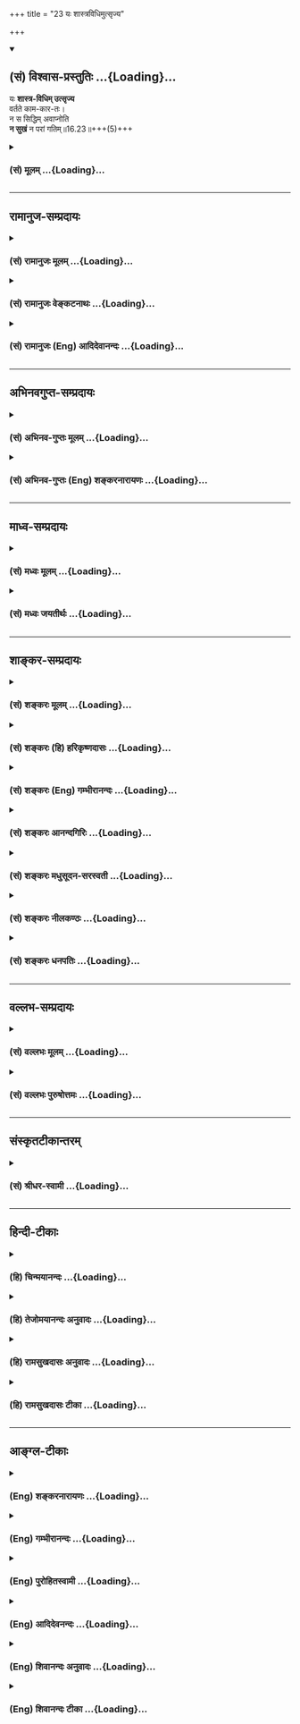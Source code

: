 +++
title = "23 यः शास्त्रविधिमुत्सृज्य"

+++
<div class="js_include" newlevelforh1="2" title="(सं) विश्वास-प्रस्तुतिः" unfilled url="/mahAbhAratam/shlokashaH/06-bhIShma-parva/03-bhagavad-gItA-parva/saMskRtam/vishvAsa-prastutiH/16_daivAsura-sampad-vib/23_yaH_shAstravidhim.md">
<details open><summary><h2>(सं) विश्वास-प्रस्तुतिः ...{Loading}...</h2></summary>

यः **शास्त्र-विधिम् उत्सृज्य**  
वर्तते काम-कार-तः।  
न स सिद्धिम् अवाप्नोति  
**न सुखं** न परां गतिम्॥16.23॥+++(5)+++
</details>
</div>
<div class="js_include collapsed" newlevelforh1="3" title="(सं) मूलम्" unfilled url="/mahAbhAratam/shlokashaH/06-bhIShma-parva/03-bhagavad-gItA-parva/saMskRtam/mUlam/16_daivAsura-sampad-vib/23_yaH_shAstravidhim.md">
<details><summary><h3>(सं) मूलम् ...{Loading}...</h3></summary>

यः शास्त्रविधिमुत्सृज्य वर्तते कामकारतः।  
न स सिद्धिमवाप्नोति न सुखं न परां गतिम्।।16.23।।
</details>
</div>


_________________
## रामानुज-सम्प्रदायः
<div class="js_include collapsed" newlevelforh1="3" title="(सं) रामानुजः मूलम्" unfilled url="/mahAbhAratam/shlokashaH/06-bhIShma-parva/03-bhagavad-gItA-parva/saMskRtam/rAmAnujaH/mUlam/16_daivAsura-sampad-vib/23_yaH_shAstravidhim.md">
<details><summary><h3>(सं) रामानुजः मूलम् ...{Loading}...</h3></summary>

।।16.23।।**शास्त्रं** वेदाः **विधिः** अनुशासनम् वेदाख्यं मदनुशासनम्
**उत्सृज्य यः कामकारतो वर्तते** स्वच्छन्दानुगणमार्गेण वर्तते; **न स
सिद्धिम् अवाप्नोति;** न काम् अपि आमुष्मिकीं सिद्धिम् अवाप्नोति। **न
सुखं** ऐहिकम् अपि किञ्चिद् अवाप्नोति। **न परां गतिम्** कुतः परां गतिं
प्राप्नोति इत्यर्थः।

</details>
</div>
<div class="js_include collapsed" newlevelforh1="3" title="(सं) रामानुजः वेङ्कटनाथः" unfilled url="/mahAbhAratam/shlokashaH/06-bhIShma-parva/03-bhagavad-gItA-parva/saMskRtam/rAmAnujaH/venkaTanAthaH/16_daivAsura-sampad-vib/23_yaH_shAstravidhim.md">
<details><summary><h3>(सं) रामानुजः वेङ्कटनाथः ...{Loading}...</h3></summary>

  
  
।।16.23।। आसुरस्वभावेषु मूलतया प्रधानभूतास्त्रय उक्ताः तेभ्योऽपि
प्रधानतमःपरिहार्यो हेतुरनन्तरमुच्यत इत्याहशास्त्रानादर इति।
सर्वावस्थसमस्तपुरुषहितानुशासनाच्छास्त्रशब्दो वेदेष्वेव प्रथमं प्राप्तः
तदनुबन्धादन्येष्वित्यभिप्रायेणाऽऽहशास्त्रं वेदा इति। विधायकवाक्यस्य
शास्त्रशब्देनोपात्तत्वात् तद्व्यापारोऽत्र विधिशब्दविवक्षित इत्याह --
विधिरनुशासनमिति। फलितमाह -- वेदाख्यं मदनुशासनमिति। शास्त्रमेव विधिरिति
सामानाधिकरण्यं वा विवक्षितम्। मदनुशासनं इत्यनेनश्रुतिः स्मृतिर्ममैवाज्ञा
\[वि.ध.76।31\] इत्यादिस्मारणम्। एतेनान्यथा लिङ्गाद्यर्थं वर्णयन्तोऽपि
प्रत्युक्ताः। लिङादयो हि प्रशासितुरभिप्रायमाक्षेपादभिधानतो वा
व्यञ्जयन्ति। शास्त्रप्रतिपक्षभूतः कामकारोऽत्र न शास्त्रीयवैकल्पिकादिविषय
इत्यभिप्रायेणाऽऽहस्वच्छन्दानुगुणमार्गेति। अथ केन प्रयुक्तोऽयं \[3।36\]काम
एष क्रोध एषः \[3।37\] इत्याद्युक्तकामप्रयुक्तेत्युक्तं भवति। या
वेदबाह्याः स्मृतयो याश्च कांश्च कुदृष्टयः। सर्वास्ता निष्फलाः प्रेत्य
तमोनिष्ठा हि ताः स्मृताः \[मनुः12।96कू.पु.पू.7।2।31\]
इत्याद्यनुसन्धानेनाऽऽहन कामप्यामुष्मिकीं सिद्धिमिति।
आमुष्मिकसुखहेतुभूतामुपायसिद्धिमित्यर्थः। न सुखं न स्वर्गादिसुखमित्यर्थः।
यद्वाआमुष्मिकीं सिद्धिमिति स्वर्गादिफलविषयम्सुखमिति त्वैहिकपरम् अत एव हि
किञ्चिच्छब्दः। इहापि हि सुखं शास्त्रीयानुष्ठानजनितपरमपुरुषानुग्रहादेव।
अत एव ह्युच्यते -- अनाराधितगोविन्दा ये नरा दुःखभागिनः \[वि.ध.19।13\]
इति। कैमुत्यप्रदर्शनायात्रान्यसुखसमभिव्याहार इत्याह -- कुतः परां
गतिमिति।  
  

</details>
</div>
<div class="js_include collapsed" newlevelforh1="3" title="(सं) रामानुजः (Eng) आदिदेवानन्दः" unfilled url="/mahAbhAratam/shlokashaH/06-bhIShma-parva/03-bhagavad-gItA-parva/saMskRtam/rAmAnujaH/english/AdidevAnandaH/16_daivAsura-sampad-vib/23_yaH_shAstravidhim.md">
<details><summary><h3>(सं) रामानुजः (Eng) आदिदेवानन्दः ...{Loading}...</h3></summary>

16.23 Here Sastra means Vedas. Vidhi stands for injunction. He who abandons My injunction called Vedas and acts under the influence of desire, viz., takes the path according to his own wishes, does not attain perfection, He does not reach any Siddhi in the next world, nor does he find the slighest happiness in this world, let alone the attainment of the supreme state. It is not possible for him to do so.
Such is the meaning.

</details>
</div>


_________________
## अभिनवगुप्त-सम्प्रदायः
<div class="js_include collapsed" newlevelforh1="3" title="(सं) अभिनव-गुप्तः मूलम्" unfilled url="/mahAbhAratam/shlokashaH/06-bhIShma-parva/03-bhagavad-gItA-parva/saMskRtam/abhinava-guptaH/mUlam/16_daivAsura-sampad-vib/23_yaH_shAstravidhim.md">
<details><summary><h3>(सं) अभिनव-गुप्तः मूलम् ...{Loading}...</h3></summary>

।।16.23 -- 16.24।। न चैतत् पुरुषवचनमित्यनादरणीयम्; अपि तु
अनादिशास्त्रमत्र प्रमाणम् इत्युच्यते -- यः शास्त्रविधिमिति। तस्मादिति।
शास्त्रविधिं त्यजत स्वमनीषयैव कार्याकार्यविचारं कुर्वतः प्रत्युत
नरकपातः। तस्मात् आत्मबुद्ध्या +++(S;;N add शास्त्रमननुसृत्य after
आत्मबुद्ध्या)+++ कार्याकार्यव्यवस्थां मा कार्षीः इति तात्पर्यम् \[इति\]।

</details>
</div>
<div class="js_include collapsed" newlevelforh1="3" title="(सं) अभिनव-गुप्तः (Eng) शङ्करनारायणः" unfilled url="/mahAbhAratam/shlokashaH/06-bhIShma-parva/03-bhagavad-gItA-parva/saMskRtam/abhinava-guptaH/english/shankaranArAyaNaH/16_daivAsura-sampad-vib/23_yaH_shAstravidhim.md">
<details><summary><h3>(सं) अभिनव-गुप्तः (Eng) शङ्करनारायणः ...{Loading}...</h3></summary>

16.23 See Coment under 16.24

</details>
</div>


_________________
## माध्व-सम्प्रदायः
<div class="js_include collapsed" newlevelforh1="3" title="(सं) मध्वः मूलम्" unfilled url="/mahAbhAratam/shlokashaH/06-bhIShma-parva/03-bhagavad-gItA-parva/saMskRtam/madhvaH/mUlam/16_daivAsura-sampad-vib/23_yaH_shAstravidhim.md">
<details><summary><h3>(सं) मध्वः मूलम् ...{Loading}...</h3></summary>

।।16.23।। Sri Madhvacharya did not comment on this sloka.,

</details>
</div>
<div class="js_include collapsed" newlevelforh1="3" title="(सं) मध्वः जयतीर्थः" unfilled url="/mahAbhAratam/shlokashaH/06-bhIShma-parva/03-bhagavad-gItA-parva/saMskRtam/madhvaH/jayatIrthaH/16_daivAsura-sampad-vib/23_yaH_shAstravidhim.md">
<details><summary><h3>(सं) मध्वः जयतीर्थः ...{Loading}...</h3></summary>

।।16.23।। Sri Jayatirtha did not comment on this sloka.  
  

</details>
</div>


_________________
## शाङ्कर-सम्प्रदायः
<div class="js_include collapsed" newlevelforh1="3" title="(सं) शङ्करः मूलम्" unfilled url="/mahAbhAratam/shlokashaH/06-bhIShma-parva/03-bhagavad-gItA-parva/saMskRtam/shankaraH/mUlam/16_daivAsura-sampad-vib/23_yaH_shAstravidhim.md">
<details><summary><h3>(सं) शङ्करः मूलम् ...{Loading}...</h3></summary>

।।16.23।। --,**यः शास्त्रविधिं** शास्त्रं वेदः तस्य विधिं
कर्तव्याकर्तव्यज्ञानकारणं विधिप्रतिषेधाख्यम् **उत्सृज्य** त्यक्त्वा
**वर्तते कामकारतः** कामप्रयुक्तः सन्; **न सः सिद्धिं**
पुरुषार्थयोग्यताम् **अवाप्नोति; न** अपि अस्मिन् लोके **सुखं न** अपि
**परां** प्रकृष्टां **गतिं** स्वर्गं मोक्षं वा।।

</details>
</div>
<div class="js_include collapsed" newlevelforh1="3" title="(सं) शङ्करः (हि) हरिकृष्णदासः" unfilled url="/mahAbhAratam/shlokashaH/06-bhIShma-parva/03-bhagavad-gItA-parva/saMskRtam/shankaraH/hindI/harikRShNadAsaH/16_daivAsura-sampad-vib/23_yaH_shAstravidhim.md">
<details><summary><h3>(सं) शङ्करः (हि) हरिकृष्णदासः ...{Loading}...</h3></summary>

।।16.23।। इस समस्त आसुरी सम्पत्तिके त्यागका और कल्याणमय आचरणोंका; मूल
कारण शास्त्र है; शास्त्रप्रमाणसे ही दोनों किये जा सकते हैं; अन्यथा नहीं;
अतः --, जो मनुष्य शास्त्रके विधानको; अर्थात् कर्तव्यअकर्तव्यके ज्ञानका
कारण जो विधिनिषेधबोधक आदेश है उसको; छोड़कर कामनासे प्रयुक्त हुआ बर्तता
है; वह न तो सिद्धिको -- पुरुषार्थकी योग्यताको पाता है; न इस लोकमें सुख
पाता है और न परम गतिको अर्थात् स्वर्ग या मोक्षको ही पाता है।

</details>
</div>
<div class="js_include collapsed" newlevelforh1="3" title="(सं) शङ्करः (Eng) गम्भीरानन्दः" unfilled url="/mahAbhAratam/shlokashaH/06-bhIShma-parva/03-bhagavad-gItA-parva/saMskRtam/shankaraH/english/gambhIrAnandaH/16_daivAsura-sampad-vib/23_yaH_shAstravidhim.md">
<details><summary><h3>(सं) शङ्करः (Eng) गम्भीरानन्दः ...{Loading}...</h3></summary>

16.23 Utsrjiya, ignoring, setting aside; sastra-vidhim, the precept of
the scriptures, which is th source of the knoweldge of what is duty and
what is not-called injunction and prohibition; yah, he who; vartate,
acts; kama-karatah, under the impulsion of passion; sah, he; na, does
not; avapnoti, attain; siddhim, perfection, fitness for Liberation; nor
even sukham, happiness in this world; nor even the param, supreme best;
gatim, Goal-heaven or Liberation.

</details>
</div>
<div class="js_include collapsed" newlevelforh1="3" title="(सं) शङ्करः आनन्दगिरिः" unfilled url="/mahAbhAratam/shlokashaH/06-bhIShma-parva/03-bhagavad-gItA-parva/saMskRtam/shankaraH/AnandagiriH/16_daivAsura-sampad-vib/23_yaH_shAstravidhim.md">
<details><summary><h3>(सं) शङ्करः आनन्दगिरिः ...{Loading}...</h3></summary>

।।16.23।। आसुर्याः संपदो वर्जने श्रेयसश्च करणे किं कारणं तदाह --
**सर्वस्येति।** तस्य कारणत्वं साधयति -- **शास्त्रेति।**
उक्तमुपजीव्यानन्तरश्लोकं प्रवर्तयति -- **अत इति।** शिष्यतेऽनुशिष्यते
बोध्यतेऽनेनापूर्वोऽर्थ इति शास्त्रं तच्च विधिनिषेधात्मकमित्युपेत्य
व्याचष्टे -- **कर्तव्येति।** कामस्य करणं कामकारस्तस्माद्धेतोरित्युपेत्य
कामाधीना शास्त्रविमुखस्य प्रवृत्तिरित्याह -- **कामेति।**
कामाधीनप्रवृत्तेः सदा पुमर्थायोग्यस्य सर्वपुरुषार्थासिद्धिरित्याह --
**नापीति।**

</details>
</div>
<div class="js_include collapsed" newlevelforh1="3" title="(सं) शङ्करः मधुसूदन-सरस्वती" unfilled url="/mahAbhAratam/shlokashaH/06-bhIShma-parva/03-bhagavad-gItA-parva/saMskRtam/shankaraH/madhusUdana-sarasvatI/16_daivAsura-sampad-vib/23_yaH_shAstravidhim.md">
<details><summary><h3>(सं) शङ्करः मधुसूदन-सरस्वती ...{Loading}...</h3></summary>

।।16.23।। यस्मादश्रेयोनाचरणस्य श्रेयआचरणस्य न शास्त्रमेव निमित्तं तयोः
शास्त्रैकगम्यत्वात्तस्मात् -- यः शास्त्रविधिमुत्सृज्येति।
शिष्यतेऽनुशिष्यतेऽपूर्वोऽर्थो बोध्यतेऽनेनेति शास्त्रं
वेदस्तदुपजीविस्मृतिपुराणादि च; तत्संबन्धी विधिर्लिङादिशब्दः कुर्यान्न
कुर्यादित्येवं प्रवर्तनानिवर्तनात्मकः
कर्तव्याकर्तव्यज्ञानहेतुर्विधिनिषेधाख्यस्तं शास्त्रविधिं
विधिनिषेधातिरिक्तमपि ब्रह्मप्रतिपादकं शास्त्रमस्तीति सूचयितुं विधिशब्दः।
उत्सृज्याश्रद्धया परित्यज्य कामकारतः स्वेच्छामात्रेण वर्तते विहितमपि
नाचरति निषिद्धमप्याचरति यः सः संसिद्धिं
पुरुषार्थप्राप्तियोग्यामन्तःकरणशुद्धिं कर्माणि कुर्वन्नपि नाप्नोति। न
सुखमैहिकं; नापि परां प्रकृष्टां गतिं स्वर्गं मोक्षं वा।

</details>
</div>
<div class="js_include collapsed" newlevelforh1="3" title="(सं) शङ्करः नीलकण्ठः" unfilled url="/mahAbhAratam/shlokashaH/06-bhIShma-parva/03-bhagavad-gItA-parva/saMskRtam/shankaraH/nIlakaNThaH/16_daivAsura-sampad-vib/23_yaH_shAstravidhim.md">
<details><summary><h3>(सं) शङ्करः नीलकण्ठः ...{Loading}...</h3></summary>

।।16.23।। न केवलं काष्ठतपस्विवत्कामादित्यागमात्रेणोच्छास्त्रवर्ती
सिध्यतीत्याह -- **य इति।** शास्त्रविधिं शास्त्रेण
इष्टसाधनतयाऽनिष्टसाधनतया च ज्ञापितंब्राह्मणो यजेत;न सुरां पिबेत्
इत्यादिना विहितं निषिद्धं च उत्सृज्य विहितमकरणेन निषिद्धमाचरणेन च
उत्सृज्य यो वर्तते कामकारत इच्छया स सिद्धिं चित्तशुद्धिं,सुखं
वैराग्यादिजनितां तृप्तिं परां गतिं मोक्षं च नावाप्नोति।

</details>
</div>
<div class="js_include collapsed" newlevelforh1="3" title="(सं) शङ्करः धनपतिः" unfilled url="/mahAbhAratam/shlokashaH/06-bhIShma-parva/03-bhagavad-gItA-parva/saMskRtam/shankaraH/dhanapatiH/16_daivAsura-sampad-vib/23_yaH_shAstravidhim.md">
<details><summary><h3>(सं) शङ्करः धनपतिः ...{Loading}...</h3></summary>

।।16.23।। आसुर्याः संपदः परिवर्जनस्य श्रेयआचरणस्य च किं
कारणमित्यपेक्षायामुभयं शास्त्रप्रमाणाच्छक्यं कर्तुं नान्यथाऽत उभयोः
शास्त्रं कारणमिति बोधयितुं शास्त्रविधित्यागेऽनर्थमाह -- य इति।
शिष्यतेऽनुशिष्यते बोध्यतेऽनेनाज्ञातोऽर्थ इति शास्त्रं
वेदस्तदुपजीविस्मृतीतिहासपुराणादि च तस्य विधिः कुर्यान्न कुर्यादिति
कर्तव्याकर्तव्यज्ञानकारणं शास्त्र संबन्धिविधिनिषेधाख्यस्तं यः
शास्त्रविधिमुत्सृज्य विहाय कामकारतः स्वेच्छानुसारेण वर्तते कामस्य करणं
कामकारस्तस्माद्वेतोः शास्त्रविधिमुत्सृत्येति वा संबन्धः। संसिद्धिं
पुरुषार्थयोग्यतां चित्तशुद्य्धादिलक्षणआं नावप्नोति नास्मिल्ँ लोके सुखं
नापि परां प्रकृष्टां गतिं स्वर्गं मोक्षं चाप्नोति।

</details>
</div>


_________________
## वल्लभ-सम्प्रदायः
<div class="js_include collapsed" newlevelforh1="3" title="(सं) वल्लभः मूलम्" unfilled url="/mahAbhAratam/shlokashaH/06-bhIShma-parva/03-bhagavad-gItA-parva/saMskRtam/vallabhaH/mUlam/16_daivAsura-sampad-vib/23_yaH_shAstravidhim.md">
<details><summary><h3>(सं) वल्लभः मूलम् ...{Loading}...</h3></summary>

।।16.23।। कामादित्यागश्च शास्त्रोक्तस्वधर्माचरणां विना न भवतीत्याह -- य
इति। सर्वःब्रह्मादयस्त्ववयवाः पुरुषोत्तमस्य इत्याज्ञाय देवयजनं हरिणा
सदोक्तं इति शास्त्रविधिमुत्सृज्य कामकारतः अशास्त्रीयस्वच्छन्दश्रद्धातो
वर्त्तते; न च सिद्धिं कामपि तत्त्वज्ञानाप्तिरूपामामुष्मिकीं वा
समवाप्नोति सुखमैहिकमपि नाप्नोति; न च परां गतिमपि।

</details>
</div>
<div class="js_include collapsed" newlevelforh1="3" title="(सं) वल्लभः पुरुषोत्तमः" unfilled url="/mahAbhAratam/shlokashaH/06-bhIShma-parva/03-bhagavad-gItA-parva/saMskRtam/vallabhaH/puruShottamaH/16_daivAsura-sampad-vib/23_yaH_shAstravidhim.md">
<details><summary><h3>(सं) वल्लभः पुरुषोत्तमः ...{Loading}...</h3></summary>

  
  
।।16.23।। किञ्च -- असुराश्च अशास्त्रविहिताः असत्कर्मणि निरता अतो
यश्चैतत्सङ्गत्यागी न किन्तु तद्भक्तोऽशास्त्रं कर्म करोति न स मुक्तिं
प्राप्नोतीत्याह -- यः शास्त्रेति। आसुरसङ्गात्तु यः शास्त्रविधिमुत्सृज्य
अवगणय्य कामकारतः स्वेच्छातः अशास्त्रेषु वर्तते; स न सिद्धिं
स्वमनोभिलाषं; न सुखं मनोनिर्वृतिं; न परां गतिं मोक्षं
प्राप्नोतीत्यर्थः।  
  

</details>
</div>


_________________
## संस्कृतटीकान्तरम्
<div class="js_include collapsed" newlevelforh1="3" title="(सं) श्रीधर-स्वामी" unfilled url="/mahAbhAratam/shlokashaH/06-bhIShma-parva/03-bhagavad-gItA-parva/saMskRtam/shrIdhara-svAmI/16_daivAsura-sampad-vib/23_yaH_shAstravidhim.md">
<details><summary><h3>(सं) श्रीधर-स्वामी ...{Loading}...</h3></summary>

।।16.23।। कामादित्यागश्च स्वधर्माचरणं विना न भवतीत्याह **-- य इति।**
शास्त्रविधिं वेदविहितं धर्ममुत्सृज्य यः कामकारतो यथेच्छं वर्तते स
सिद्धिं तत्त्वज्ञानं न प्राप्नोति। नच सुखमुपशमं नच परां गतिं मुक्तिं
प्राप्नोति।

</details>
</div>


_________________
## हिन्दी-टीकाः
<div class="js_include collapsed" newlevelforh1="3" title="(हि) चिन्मयानन्दः" unfilled url="/mahAbhAratam/shlokashaH/06-bhIShma-parva/03-bhagavad-gItA-parva/hindI/chinmayAnandaH/16_daivAsura-sampad-vib/23_yaH_shAstravidhim.md">
<details><summary><h3>(हि) चिन्मयानन्दः ...{Loading}...</h3></summary>

।।16.23।। गीताचार्य भगवान् श्रीकृष्ण का उपदेश यह है कि कामक्रोधादि
आत्मघातक अवगुणों के त्याग से आन्तरिक शक्तियों का जो संचय किया जाता है;
उसका आत्मोन्नति के लिए सदुपयोग करना चाहिए। ऐसा न करने पर मनुष्य का जो
पतन होता है; उससे पुन ऊपर उठना अति कठिन हो जाता है। रावणादि के समान
असुरों का चरित्र इस तथ्य का विशिष्ट प्रमाण है। ये असुर तपश्चर्या के
द्वारा असीम शक्तियां प्राप्त करते थे; परन्तु उसके दुरुपयोग करके वे
आत्मनाश ही करते थे उनकी शक्तियां ऐसी अद्भुत और भयंकर थीं कि उन्होंने
अपनी पीढ़ी को हिला दिया था और उसे चूरचूर कर पृथ्वी की धूल चटा दी थी।
स्वयं को तथा इस जगत् को अनर्थ से सुरक्षित रख्ाने के लिए लोगों को गम्भीर
चेतावनी की आवश्यकता है। इन अन्तिम दो श्लोकों में यही चेतावनी दी गयी
है। जो पुरुष शास्त्रविधि की उपेक्षा करके अपनी स्वच्छन्द प्रकृति के अनुसार
ही काम करता है; उसे वस्तुत किसी प्रकार का भी लाभ नहीं होता। यहाँ शास्त्र
शब्द से कठिन और विस्तृत कर्मकाण्ड को ही समझना आवश्यक नहीं है; जिसका
अनुष्ठान और उपदेश रूढ़िवादी लोग विशेष बल देकर करते हैं। ब्रह्यविद्या का
तथा तत्प्राप्ति के साधनों का उपदेश जिन ग्रन्थों में दिया गया है उन्हें
यहाँ शास्त्र कहा गया है। ऐसे ग्रन्थ मुख्यत उपनिषद् हैं। वेदान्त के
प्रतिपाद्य विषय तथा परिभाषिक शब्दावली का वर्णन करने वाले ग्रन्थों को
प्रकरण ग्रन्थ कहा जाता हैं। गीता में ब्रह्मविद्या तथा तत्प्राप्ति के
साधन उपदिष्ट है; इसलिए गीता भी शास्त्र ही है। कामकारत प्रस्तुत खण्ड में
काम; क्रोध और लोभ के त्याग का उपदेश दिया गया है। हमने यह देखा कि क्रोध
और लोभ का मूल कारण काम ही है। इसलिए; भगवान् श्रीकृष्ण यहाँ केवल काम का
ही उल्लेख करते हुए कहते हैं कि काम से प्रेरित मनुष्य को परम लक्ष्य की
प्राप्ति नहीं होती। वह न सिद्धि प्राप्त करता है न सुख और न परा गति। गीता
के उपदेश का पालन न करने से क्या हानि होगी इसका उत्तर यह है कि कामना से
प्रेरित; लोभ से प्रोत्साहित और क्रोध से विक्षिप्त पुरुष सदैव अशान्ति और
क्रूर मनाद्वेगों से पूर्ण जीवन को ही प्राप्त करता है। ऐसा पुरुष न सुख
प्राप्त करता है और न आत्मविकास। अत; निष्कर्ष यह निकलता है कि

</details>
</div>
<div class="js_include collapsed" newlevelforh1="3" title="(हि) तेजोमयानन्दः अनुवादः" unfilled url="/mahAbhAratam/shlokashaH/06-bhIShma-parva/03-bhagavad-gItA-parva/hindI/tejomayAnandaH/anuvAdaH/16_daivAsura-sampad-vib/23_yaH_shAstravidhim.md">
<details><summary><h3>(हि) तेजोमयानन्दः अनुवादः ...{Loading}...</h3></summary>

।।16.23।। जो पुरुष शास्त्रविधि को त्यागकर अपनी कामना से प्रेरित होकर ही
कार्य करता है, वह न पूर्णत्व की सिद्धि प्राप्त करता है, न सुख और न परा
गति।।

</details>
</div>
<div class="js_include collapsed" newlevelforh1="3" title="(हि) रामसुखदासः अनुवादः" unfilled url="/mahAbhAratam/shlokashaH/06-bhIShma-parva/03-bhagavad-gItA-parva/hindI/rAmasukhadAsaH/anuvAdaH/16_daivAsura-sampad-vib/23_yaH_shAstravidhim.md">
<details><summary><h3>(हि) रामसुखदासः अनुवादः ...{Loading}...</h3></summary>

।।16.23।।****जो मनुष्य शास्त्रविधिको छोड़कर अपनी इच्छासे मनमाना आचरण
करता है, वह न सिद्धि-(अन्तःकरणकी शुद्धि-) को, न सुखको और न परमगतिको ही
प्राप्त होता है।

</details>
</div>
<div class="js_include collapsed" newlevelforh1="3" title="(हि) रामसुखदासः टीका" unfilled url="/mahAbhAratam/shlokashaH/06-bhIShma-parva/03-bhagavad-gItA-parva/hindI/rAmasukhadAsaH/TIkA/16_daivAsura-sampad-vib/23_yaH_shAstravidhim.md">
<details><summary><h3>(हि) रामसुखदासः टीका ...{Loading}...</h3></summary>

।।16.23।।***व्याख्या --***  यः शास्त्रविधिमुत्सृज्य वर्तते -- **जो लोग
शास्त्रविधिकी अवहेलना करके शास्त्रविहित यज्ञ करते हैं**; दान करते हैं;
परोपकार करते हैं; दुनियाके लाभके लिये तरहतरहके कई अच्छेअच्छे काम करते
हैं परन्तु वह सब करते हैं -- **कामकारतः** **(टिप्पणी प₀ 830)** अर्थात्
शास्त्रविधिकी तरफ ध्यान न देकर अपने मनमाने ढङ्गसे करते हैं। मनमाने
ढङ्गसे करनेमें कारण यह है कि उनके भीतर जो काम; क्रोध आदि पड़े रहते हैं;
उनकी परवाह न करके वे बाहरी आचरणोंसे ही अपनेको बड़ा मानते हैं। तात्पर्य
है कि वे बाहरके आचरणोंको ही श्रेष्ठ समझते हैं। दूसरे लोग भी बाहरके
आचरणोंको ही विशेषतासे देखते हैं। भीतरके भावोंको; सिद्धान्तोंको जाननेवाले
लोग बहुत कम होते हैं। परन्तु वास्तवमें भीतरके भावोंका ही विशेष महत्त्व
है। अगर भीतरमें दुर्गुणदुर्भाव रहते हैं और बाहरसे बड़े भारी त्यागीतपस्वी
बन जाते हैं; तो अभिमानमें आकर दूसरोंकी ताड़ना कर देते हैं। इस प्रकार
भीतरमें ब़ढ़े हुए देहाभिमानके कारण उनके गुण भी दोषमें परिणत हो जाते हैं;
उनकी महिमा निन्दामें परिणत हो जाती है; उनका त्याग रागमें; आसक्तिमें;
भोगोंमें परिणत हो जाता है और आगे चलकर वे पतनमें चले जाते हैं। इसलिये
भीतरमें दोषोंके रहनेसे ही वे शास्त्रविधिका त्याग करके मनमाने ढङ्गसे आचरण
करते हैं। जैसे रोगी अपनी दृष्टिसे तो कुपथ्यका त्याग और पथ्यका सेवन करता
है; पर वह आसक्तिवश कुपथ्य ले लेता है; जिससे उसका स्वास्थ्य और अधिक खराब
हो जाता है। ऐसे ही वे लोग अपनी दृष्टिसे अच्छेअच्छे काम करते हैं; पर
भीतरमें काम; क्रोध और लोभका आवेश रहनेसे वे शास्त्रविधिकी अवहेलना करके
मनमाने ढङ्गसे काम करने लग जाते हैं; जिससे वे अधोगतिमें चले जाते हैं।**न
स सिद्धिमवाप्नोति --** आसुरीसम्पदावाले जो लोग शास्त्रविधिका त्याग करके
यज्ञ आदि शुभ कर्म करते हैं; उनको धन; मान; आदर आदिके रूपमें कुछ
प्रसिद्धिरूप सिद्धि मिल सकती है; पर वास्तवमें अन्तःकरणकी शुद्धिरूप जो
सिद्धि है; वह उनको नहीं मिलती।  
  
**न सुखम् --** उनको सुख भी नहीं मिलता क्योंकि उनके भीतरमें कामक्रोधादिकी
जलन बनी रहती है। पदार्थोंके संयोगसे होनेवाला सुख उन्हें मिल सकता है; पर
वह सुखदुःखोंका कारण ही है अर्थात् उससे दुःखहीदुःख पैदा होते हैं (गीता 5।
22)। तात्पर्य यह है कि पारमार्थिक मार्गमें मिलनेवला सात्त्विक सुख उनको
नहीं मिलता।**न परां गतिम् --** उनको परमगति भी नहीं मिलती। परमगति मिले ही
कैसे पहले तो वे परमगतिको मानते ही नहीं और यदि मानते भी हैं; तो भी वह
उनको मिल नहीं सकती क्योंकि काम; क्रोध और लोभके कारण उनके कर्म ही ऐसे
होते हैं। सिद्धि; सुख और परमगतिके न मिलनेका तात्पर्य यह है कि वे आचरण तो
श्रेष्ठ करते हैं; जिससे उन्हें सिद्धि; सुख और परमगतिकी प्राप्ति हो सके
परन्तु भीतरमें काम; क्रोध; लोभ; अभिमान आदि रहनेसे उनके अच्छे आचरण भी
बुराईमें ही चले जाते हैं। इससे उनको उपर्युक्त चीजें नहीं मिलतीं। यदि ऐसा
मान लिया जाय कि उनके आचरण ही बुरे होते हैं; तो भगवान्का **न स
सिद्धिमवाप्नोति न सुखं न परां गतिम् --** ऐसा कहना बनेगा ही नहीं क्योंकि
प्राप्ति होनेपर ही निषेध होता है -- **प्राप्तौ सत्यां निषेधः।**  
  
***सम्बन्ध --***  शास्त्रविधिका त्याग करनेसे मनुष्यको सिद्धि आदिकी
प्राप्ति नहीं होती; इसलिये मनुष्यको क्या करना चाहिये -- इसे आगेके
श्लोकमें बताते हैं।

</details>
</div>


_________________
## आङ्ग्ल-टीकाः
<div class="js_include collapsed" newlevelforh1="3" title="(Eng) शङ्करनारायणः" unfilled url="/mahAbhAratam/shlokashaH/06-bhIShma-parva/03-bhagavad-gItA-parva/english/shankaranArAyaNaH/16_daivAsura-sampad-vib/23_yaH_shAstravidhim.md">
<details><summary><h3>(Eng) शङ्करनारायणः ...{Loading}...</h3></summary>

16.23. He, who neglects the injunction of the scriptures, and acts according to his own will-he attains neither the success, nor happiness nor the highest goal (emancipation).

</details>
</div>
<div class="js_include collapsed" newlevelforh1="3" title="(Eng) गम्भीरानन्दः" unfilled url="/mahAbhAratam/shlokashaH/06-bhIShma-parva/03-bhagavad-gItA-parva/english/gambhIrAnandaH/16_daivAsura-sampad-vib/23_yaH_shAstravidhim.md">
<details><summary><h3>(Eng) गम्भीरानन्दः ...{Loading}...</h3></summary>

16.23 Ignoring the precept of the scriptures, he who acts under the impulsion of passion,-he does not attain perfection, nor happiness, nor the supreme Goal.

</details>
</div>
<div class="js_include collapsed" newlevelforh1="3" title="(Eng) पुरोहितस्वामी" unfilled url="/mahAbhAratam/shlokashaH/06-bhIShma-parva/03-bhagavad-gItA-parva/english/purohitasvAmI/16_daivAsura-sampad-vib/23_yaH_shAstravidhim.md">
<details><summary><h3>(Eng) पुरोहितस्वामी ...{Loading}...</h3></summary>

16.23 But he who neglects the commands of the scriptures, and follows the promptings of passion, he does not attain perfection, happiness or the final goal.

</details>
</div>
<div class="js_include collapsed" newlevelforh1="3" title="(Eng) आदिदेवनन्दः" unfilled url="/mahAbhAratam/shlokashaH/06-bhIShma-parva/03-bhagavad-gItA-parva/english/AdidevanandaH/16_daivAsura-sampad-vib/23_yaH_shAstravidhim.md">
<details><summary><h3>(Eng) आदिदेवनन्दः ...{Loading}...</h3></summary>

16.23 He who, abandoning the injunctions of the Sastras, acts under the influence of desire, attains neither perfection nor pleasure, nor the supreme state.

</details>
</div>
<div class="js_include collapsed" newlevelforh1="3" title="(Eng) शिवानन्दः अनुवादः" unfilled url="/mahAbhAratam/shlokashaH/06-bhIShma-parva/03-bhagavad-gItA-parva/english/shivAnandaH/anuvAdaH/16_daivAsura-sampad-vib/23_yaH_shAstravidhim.md">
<details><summary><h3>(Eng) शिवानन्दः अनुवादः ...{Loading}...</h3></summary>

16.23 He who, having cast aside the ordinances of the scriptures, acts under the impulse of desire, attains not perfection, nor happiness nor the Supreme Goal.

</details>
</div>
<div class="js_include collapsed" newlevelforh1="3" title="(Eng) शिवानन्दः टीका" unfilled url="/mahAbhAratam/shlokashaH/06-bhIShma-parva/03-bhagavad-gItA-parva/english/shivAnandaH/TIkA/16_daivAsura-sampad-vib/23_yaH_shAstravidhim.md">
<details><summary><h3>(Eng) शिवानन्दः टीका ...{Loading}...</h3></summary>

16.23 यः who; शास्त्रविधिम् the ordinance of the scriptures; उत्सृज्य
having cast aside; वर्तते acts; कामकारतः under the impulse of desire; न
not; सः he; सिद्धिम् perfection; अवाप्नोति attains; न not; सुखम्
happiness; न not; पराम् Supreme; गतिम् Goal.Commentary He who does not care for the Self; who gives free rein to these three sins; is a traitor to the Self. He who has renounced the authority of the Vedas which; like a mother; is eally disposed and kind to all; and which; like a beaconlight; points out what is good and what is evil; does not attain perfection nor happiness nor the Supreme Goal. He who pays no attention to prescribed actions and follows the promptings of desire awakened by the senses; does not obtain God.

</details>
</div>
